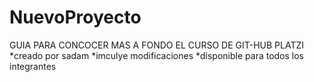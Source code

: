 # NuevoProyecto
GUIA PARA CONCOCER MAS A FONDO
EL CURSO DE GIT-HUB
PLATZI
*creado por sadam
*imculye modificaciones
*disponible para todos los integrantes